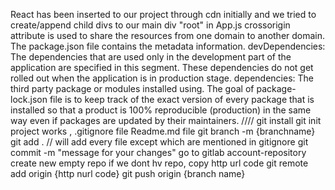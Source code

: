 React has been inserted to our project through cdn initially and we tried to create/append child divs to our main div "root" in App.js
crossorigin attribute is used to share the resources from one domain to another domain.
The package.json file contains the metadata information. 
devDependencies: The dependencies that are used only in the development part of the application are specified in this segment. These dependencies do not get rolled out when the application is in production stage.
dependencies: The third party package or modules installed using.
The goal of package-lock.json file is to keep track of the exact version of every package that is installed so that a product is 100% reproducible (production) in the same way even if packages are updated by their maintainers.
////
git install
git init
project works , .gitignore file Readme.md file
git branch -m {branchname}
git add . // will add every file except which are mentioned in gitignore
git commit -m "message for your changes"
go to gitlab account-repository create new empty repo if we dont hv repo, copy http url code
git remote add origin {http nurl code}
git push origin {branch name}



